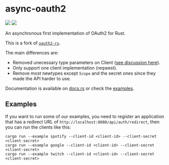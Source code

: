 # async-oauth2

<a href="https://crates.io/crates/async-oauth2"><img src="https://img.shields.io/crates/v/async-oauth2.svg"></a>
<a href="https://travis-ci.org/udoprog/async-oauth2-rs"><img src="https://travis-ci.org/udoprog/async-oauth2-rs.svg?branch=master"></a>

An asynchronous first implementation of OAuth2 for Rust.

This is a fork of [`oauth2-rs`](https://github.com/ramosbugs/oauth2-rs).

The main differences are:
* Removed unecessary type parameters on Client ([see discussion here]).
* Only support one client implementation (reqwest).
* Remove most newtypes except `Scope` and the secret ones since they made the API harder to use.

[see discussion here]: https://github.com/ramosbugs/oauth2-rs/issues/44#issuecomment-50158653

Documentation is available on [docs.rs](https://docs.rs/crate/async-oauth2) or check the [examples](https://github.com/udoprog/async-oauth2/tree/master/examples).

## Examples

If you want to run some of our examples, you need to register an application that has a redirect URL of `http://localhost:8080/api/auth/redirect`, then you can run the clients like this:

```
cargo run --example spotify --client-id <client-id> --client-secret <client-secret>
cargo run --example google --client-id <client-id> --client-secret <client-secret>
cargo run --example twitch --client-id <client-id> --client-secret <client-secret>
```